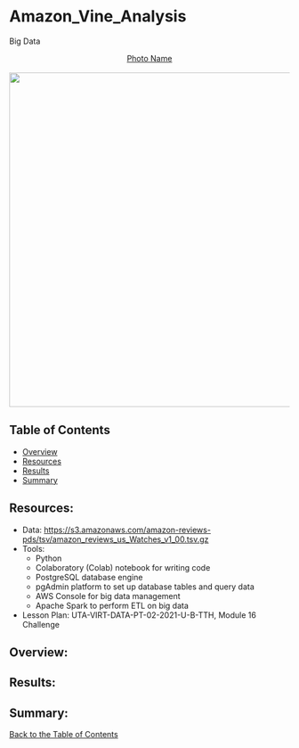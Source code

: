 # Amazon_Vine_Analysis
Big Data

<p align="center">
  <a href="#">Photo Name</a>
  <br/><br/> 
  <img src="images/Del_3/3_pop1_density.png" width="600">
</p>
  


## Table of Contents
* [Overview](https://github.com/rkaysen63/Amazon_Vine_Analysis/blob/master/README.md#overview)
* [Resources](https://github.com/rkaysen63/Amazon_Vine_Analysis/blob/master/README.md#resources)
* [Results](https://github.com/rkaysen63/Amazon_Vine_Analysis/blob/master/README.md#results)
* [Summary](https://github.com/rkaysen63/Amazon_Vine_Analysis/blob/master/README.md#summary)

## Resources:    
* Data: https://s3.amazonaws.com/amazon-reviews-pds/tsv/amazon_reviews_us_Watches_v1_00.tsv.gz
* Tools: 
  * Python
  * Colaboratory (Colab) notebook for writing code
  * PostgreSQL database engine
  * pgAdmin platform to set up database tables and query data
  * AWS Console for big data management
  * Apache Spark to perform ETL on big data
* Lesson Plan: UTA-VIRT-DATA-PT-02-2021-U-B-TTH, Module 16 Challenge

## Overview:



## Results:




## Summary:




[Back to the Table of Contents](https://github.com/rkaysen63/Amazon_Vine_Analysis/blob/master/README.md#table-of-contents)
